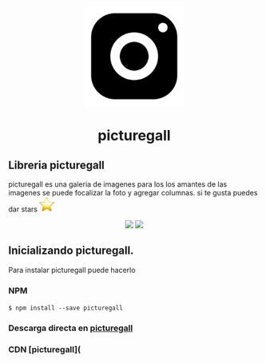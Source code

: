 
<p align="center">
	<img src="assets/img/logo.png" width="200px" height="200px">
</p>
<h1 align="center">picturegall</h1>

## Libreria picturegall
picturegall es una galeria de imagenes para los los amantes de las imagenes se puede focalizar la foto y agregar columnas. si te gusta puedes dar stars <img src="assets/img/srtar.jpg" width="30px" height="30px">
<div align="center"><img src="https://img.shields.io/apm/l/vim-mode.svg">
<img src="https://img.shields.io/npm/v/@cycle/core.svg">
</div>


## Inicializando picturegall.
Para instalar picturegall puede hacerlo
### NPM 
	$ npm install --save picturegall

### Descarga directa en [**picturegall**](https://github.com/AyitaXD/Library/tree/picturegall)

### CDN [**picturegall**](<script src="https://cdn.jsdelivr.net/npm/picturegall@2.0.0/lib/index.js"></script)

## Ejecución

Para usar nuestra libreria picturegall debe agregar imagenes estas se ajustaran al tamaño en orden 
-xs-s-m-xl. 

Es importante seguir el orden para que su galeria sea optima como se muestra en el demo. Tambien puede hacer un pequeño cambio de columnas estan predefinidas con 3 pero usted puede utilizarlas como lo desee. el zoom se aplicara inmediatamente despues de agregar las imagenes al html llamando al la funcion. 

Y listo ya temenos nuestra galeria!

### Autor:[Nadia Morales](https://github.com/AyitaXD),[Kesly Martinez](https://github.com/keslymartinez).


## Licencia 
  Este proyecto esta licenciado bajo la licencia[**MIT**](https://opensource.org/licenses/MIT).

